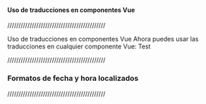 #### Uso de traducciones en componentes Vue

////////////////////////////////////////////

Uso de traducciones en componentes Vue
Ahora puedes usar las traducciones en cualquier componente Vue:
Test
<template>
  <div>
    <h1>{{ $t('jobs.title') }}</h1>
    <p>{{ $t('jobs.description') }}</p>
    
    <!-- Con parámetros -->
    <p>{{ $t('common.hello', { name: user.firstName }) }}</p>
    
    <!-- Pluralización -->
    <p>{{ $tc('jobs.results', jobCount, { count: jobCount }) }}</p>
  </div>
</template>

////////////////////////////////////////////

### Formatos de fecha y hora localizados

////////////////////////////////////////////

<template>
  <div>
    <!-- Usando filtros globales -->
    <p>{{ job.datePosted | formatDate }}</p>
    <p>{{ job.createdAt | formatTime }}</p>
    <p>{{ job.updatedAt | formatDateTime }}</p>
    <p>{{ job.datePosted | fromNow }}</p>
  </div>
</template>
